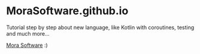 # MoraSoftware.github.io

Tutorial step by step about new language, like Kotlin with coroutines, testing and much more...

[Mora Software](http://MoraSoftware.github.io) :)
